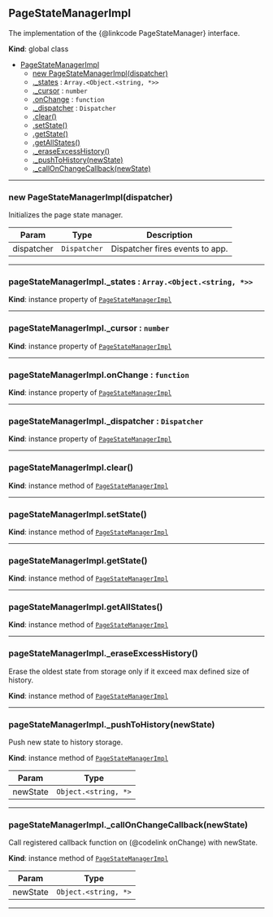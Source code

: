 <a name="PageStateManagerImpl"></a>

## PageStateManagerImpl
The implementation of the {@linkcode PageStateManager} interface.

**Kind**: global class  

* [PageStateManagerImpl](#PageStateManagerImpl)
    * [new PageStateManagerImpl(dispatcher)](#new_PageStateManagerImpl_new)
    * [._states](#PageStateManagerImpl+_states) : <code>Array.&lt;Object.&lt;string, \*&gt;&gt;</code>
    * [._cursor](#PageStateManagerImpl+_cursor) : <code>number</code>
    * [.onChange](#PageStateManagerImpl+onChange) : <code>function</code>
    * [._dispatcher](#PageStateManagerImpl+_dispatcher) : <code>Dispatcher</code>
    * [.clear()](#PageStateManagerImpl+clear)
    * [.setState()](#PageStateManagerImpl+setState)
    * [.getState()](#PageStateManagerImpl+getState)
    * [.getAllStates()](#PageStateManagerImpl+getAllStates)
    * [._eraseExcessHistory()](#PageStateManagerImpl+_eraseExcessHistory)
    * [._pushToHistory(newState)](#PageStateManagerImpl+_pushToHistory)
    * [._callOnChangeCallback(newState)](#PageStateManagerImpl+_callOnChangeCallback)


* * *

<a name="new_PageStateManagerImpl_new"></a>

### new PageStateManagerImpl(dispatcher)
Initializes the page state manager.


| Param | Type | Description |
| --- | --- | --- |
| dispatcher | <code>Dispatcher</code> | Dispatcher fires events to app. |


* * *

<a name="PageStateManagerImpl+_states"></a>

### pageStateManagerImpl._states : <code>Array.&lt;Object.&lt;string, \*&gt;&gt;</code>
**Kind**: instance property of [<code>PageStateManagerImpl</code>](#PageStateManagerImpl)  

* * *

<a name="PageStateManagerImpl+_cursor"></a>

### pageStateManagerImpl._cursor : <code>number</code>
**Kind**: instance property of [<code>PageStateManagerImpl</code>](#PageStateManagerImpl)  

* * *

<a name="PageStateManagerImpl+onChange"></a>

### pageStateManagerImpl.onChange : <code>function</code>
**Kind**: instance property of [<code>PageStateManagerImpl</code>](#PageStateManagerImpl)  

* * *

<a name="PageStateManagerImpl+_dispatcher"></a>

### pageStateManagerImpl._dispatcher : <code>Dispatcher</code>
**Kind**: instance property of [<code>PageStateManagerImpl</code>](#PageStateManagerImpl)  

* * *

<a name="PageStateManagerImpl+clear"></a>

### pageStateManagerImpl.clear()
**Kind**: instance method of [<code>PageStateManagerImpl</code>](#PageStateManagerImpl)  

* * *

<a name="PageStateManagerImpl+setState"></a>

### pageStateManagerImpl.setState()
**Kind**: instance method of [<code>PageStateManagerImpl</code>](#PageStateManagerImpl)  

* * *

<a name="PageStateManagerImpl+getState"></a>

### pageStateManagerImpl.getState()
**Kind**: instance method of [<code>PageStateManagerImpl</code>](#PageStateManagerImpl)  

* * *

<a name="PageStateManagerImpl+getAllStates"></a>

### pageStateManagerImpl.getAllStates()
**Kind**: instance method of [<code>PageStateManagerImpl</code>](#PageStateManagerImpl)  

* * *

<a name="PageStateManagerImpl+_eraseExcessHistory"></a>

### pageStateManagerImpl._eraseExcessHistory()
Erase the oldest state from storage only if it exceed max
defined size of history.

**Kind**: instance method of [<code>PageStateManagerImpl</code>](#PageStateManagerImpl)  

* * *

<a name="PageStateManagerImpl+_pushToHistory"></a>

### pageStateManagerImpl._pushToHistory(newState)
Push new state to history storage.

**Kind**: instance method of [<code>PageStateManagerImpl</code>](#PageStateManagerImpl)  

| Param | Type |
| --- | --- |
| newState | <code>Object.&lt;string, \*&gt;</code> | 


* * *

<a name="PageStateManagerImpl+_callOnChangeCallback"></a>

### pageStateManagerImpl._callOnChangeCallback(newState)
Call registered callback function on (@codelink onChange) with newState.

**Kind**: instance method of [<code>PageStateManagerImpl</code>](#PageStateManagerImpl)  

| Param | Type |
| --- | --- |
| newState | <code>Object.&lt;string, \*&gt;</code> | 


* * *

